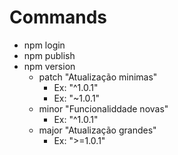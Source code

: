 
# Commands
* npm login
* npm publish
* npm version
    * patch "Atualização minimas"
        * Ex: "^1.0.1"
        * Ex: "~1.0.1"
    * minor "Funcionaliddade novas"
        * Ex: "^1.0.1"
    * major "Atualização grandes"
        * Ex: ">=1.0.1"
